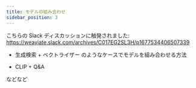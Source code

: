```yaml
---
title: モデルの組み合わせ
sidebar_position: 3
---
```


こちらの Slack ディスカッションに触発されました: https://weaviate.slack.com/archives/C017EG2SL3H/p1677534406507339

- 生成検索 + ベクトライザー のようなケースでモデルを組み合わせる方法

- CLIP + Q&A

などなど
